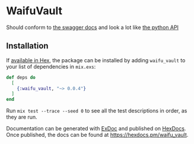 # WaifuVault

Should conform to [the swagger docs](https://waifuvault.moe/api-docs/) 
and look a lot like [the python API](https://github.com/waifuvault/waifuVault-python-api)

## Installation

If [available in Hex](https://hex.pm/docs/publish), the package can be installed
by adding `waifu_vault` to your list of dependencies in `mix.exs`:

```elixir
def deps do
  [
    {:waifu_vault, "~> 0.0.4"}
  ]
end
```

Run `mix test --trace --seed 0` to see all the test descriptions in order, as they are run.

Documentation can be generated with [ExDoc](https://github.com/elixir-lang/ex_doc)
and published on [HexDocs](https://hexdocs.pm). Once published, the docs can
be found at <https://hexdocs.pm/waifu_vault>.

